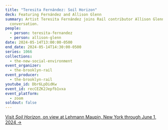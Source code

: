 ```yaml
---
title: "Teresita Fernández: Soil Horizon"
deck: Featuring Fernández and Allison Glenn
summary: Artist Teresita Fernández joins Rail contributor Allison Glenn for a
  conversation.
people:
  - person: teresita-fernandez
  - person: allison-glenn
date: 2024-05-14T13:00:00-0500
end_date: 2024-05-14T14:30:00-0500
series: 1066
collections:
  - the-new-social-environment
event_organizer:
  - the-brooklyn-rail
event_producer:
  - the-brooklyn-rail
youtube_id: Dbr6LpDidKw
event_id: recCEZK2Jepfb1vxa
event_platform:
  - zoom
soldout: false
---
```

[V﻿isit *Soil Horizon*, on view at Lehmann Maupin, New York through June 1, 2024 →](https://www.lehmannmaupin.com/exhibitions/teresita-fernandez13)